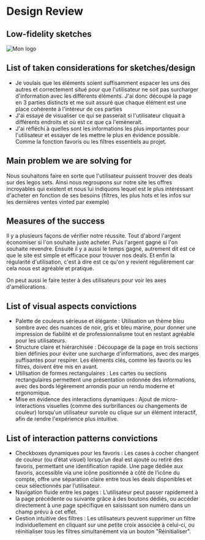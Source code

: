 # Design Review

## Low-fidelity sketches  
![Mon logo](sketch.jpg)
## List of taken considerations for sketches/design
- Je voulais que les éléments soient suffisamment espacer les uns des autres et correctement situé pour que l'utilisateur ne soit pas surcharger d'information avec les différents éléments. J'ai donc découpé la page en 3 parties distincts et me suit assuré que chaque élément est une place cohérente à l'intéreur de ces parties
- J'ai essayé de visualiser ce qui se passerait si l'utilisateur cliquait à différents endroits et où est ce que ça l'emènerait.
- J'ai réfléchi à quelles sont les informations les plus importantes pour l'utilisateur et essayer de les mettre le plus en évidence possible. Comme la fonction favoris ou les filtres essentiels au projet.

## Main problem we are solving for
Nous souhaitons faire en sorte que l'utilisateur puissent trouver des deals sur des legos sets. Ainsi nous regroupons sur notre site les offres incroyables qui existent et nous lui indiquons lequel est le plus intéréssant d'acheter en fonction de ses besoins (filtres, les plus hots et les infos sur les dernières ventes vinted par exemple)

## Measures of the success
Il y a plusieurs façons de vérifier notre réussite. Tout d'abord l'argent économiser si l'on souhaite juste acheter. Puis l'argent gagné si l'on souhaite revendre. Ensuite il y a aussi le temps gagné, autrement dit est ce que le site est simple et efficace pour trouver nos deals. Et enfin la régularité d'utilisation, c'est à dire est ce qu'on y revient régulièrement car cela nous est agréable et pratique. 

On peut aussi le faire tester à des utilisateurs pour voir les axes d'améliorations.
## List of visual aspects convictions
- Palette de couleurs sérieuse et élégante : Utilisation un thème bleu sombre avec des nuances de noir, gris et bleu marine, pour donner une impression de fiabilité et de professionnalisme tout en restant agréable pour les utilisateurs.
- Structure claire et hiérarchisée : Découpage de la page en trois sections bien définies pour éviter une surcharge d'informations, avec des marges suffisantes pour respirer. Les éléments clés, comme les favoris ou les filtres, doivent être mis en avant.
- Utilisation de formes rectangulaires : Les cartes ou sections rectangulaires permettent une présentation ordonnée des informations, avec des bords légèrement arrondis pour un rendu moderne et ergonomique.
- Mise en évidence des interactions dynamiques : Ajout de micro-interactions visuelles (comme des surbrillances ou changements de couleur) lorsqu'un utilisateur survole ou clique sur un élément interactif, afin de rendre l'expérience plus intuitive.

## List of interaction patterns convictions
- Checkboxes dynamiques pour les favoris : Les cases à cocher changent de couleur (ou d’état visuel) lorsqu’un deal est ajouté ou retiré des favoris, permettant une identification rapide. Une page dédiée aux favoris, accessible via une icône positionnée à côté de l’icône du compte, offre une séparation claire entre tous les deals disponibles et ceux sélectionnés par l’utilisateur.
- Navigation fluide entre les pages : L’utilisateur peut passer rapidement à la page précédente ou suivante grâce à des boutons dédiés, ou accéder directement à une page spécifique en saisissant son numéro dans un champ prévu à cet effet.
- Gestion intuitive des filtres : Les utilisateurs peuvent supprimer un filtre individuellement en cliquant sur une petite croix associée à celui-ci, ou réinitialiser tous les filtres simultanément via un bouton "Réinitialiser".